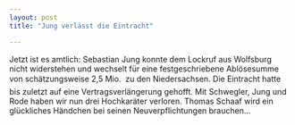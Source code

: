 ```yaml
---
layout: post
title: "Jung verlässt die Eintracht"

---
```


Jetzt ist es amtlich: Sebastian Jung konnte dem Lockruf aus Wolfsburg nicht widerstehen und wechselt für eine festgeschriebene Ablösesumme von schätzungsweise 2,5 Mio.  zu den Niedersachsen. Die Eintracht hatte bis zuletzt auf eine Vertragsverlängerung gehofft. Mit Schwegler, Jung und Rode haben wir nun drei Hochkaräter verloren. Thomas Schaaf wird ein glückliches Händchen bei seinen Neuverpflichtungen brauchen...


